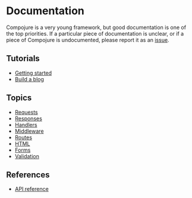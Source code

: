# Documentation

Compojure is a very young framework, but good documentation is one of the top
priorities. If a particular piece of documentation is unclear, or if a piece of
Compojure is undocumented, please report it as an
[issue](http://github.com/weavejester/compojure.org/issues).

## Tutorials

* [Getting started](/docs/getting-started)
* [Build a blog](/docs/build-a-blog)

## Topics

* [Requests](/docs/requests)
* [Responses](/docs/responses)
* [Handlers](/docs/handlers)
* [Middleware](/docs/middleware)
* [Routes](/docs/routes)
* [HTML](/docs/html)
* [Forms](/docs/forms)
* [Validation](/docs/validation)

## References

* [API reference](/docs/api)
